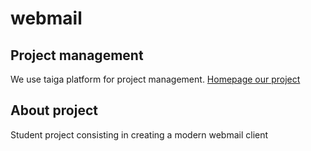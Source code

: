 # webmail

## Project management
We use taiga platform for project management. [Homepage our project](https://tree.taiga.io/project/damenus-webmail/)

## About project
Student project consisting in creating a modern webmail client
